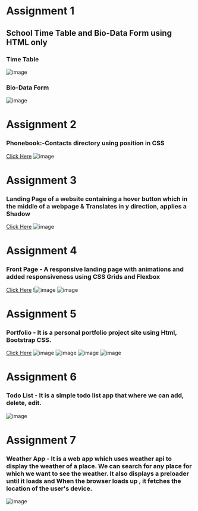 

# Assignment 1  
## School Time Table and Bio-Data Form using HTML only
### Time Table
![image](https://user-images.githubusercontent.com/49730521/115985477-a7f82880-a5c9-11eb-83c7-4813535bcbac.png)
### Bio-Data Form 
![image](https://user-images.githubusercontent.com/49730521/115985354-299b8680-a5c9-11eb-9444-9d3c2aa59747.png)


# Assignment 2
### Phonebook:-Contacts directory using position in CSS

<a href="https://www.youtube.com/watch?v=yeMLDgFt2KE&list=PLmPRC5YLKXCrP5ETRIeZjVknprwIwNIWC&index=1">Click Here</a>
![image](https://user-images.githubusercontent.com/49730521/115985529-e8f03d00-a5c9-11eb-9d99-46911df8fa0d.png)


# Assignment 3 
### Landing Page of a website containing a hover button which in the middle of a webpage & Translates in y direction, applies a Shadow

<a href="https://www.youtube.com/watch?v=XSbyNN8IUQQ&list=PLmPRC5YLKXCrP5ETRIeZjVknprwIwNIWC&index=2">Click Here</a>
![image](https://user-images.githubusercontent.com/49730521/115985740-e2ae9080-a5ca-11eb-92ad-822c2cb572ca.png)


# Assignment 4 
### Front Page - A responsive landing page with animations and added responsiveness using CSS Grids and Flexbox


<a href="https://www.youtube.com/watch?v=3wYDnQMigB8&list=PLmPRC5YLKXCrP5ETRIeZjVknprwIwNIWC&index=3">Click Here</a>
!![image](https://user-images.githubusercontent.com/49730521/115985879-73856c00-a5cb-11eb-8742-91fd28a1c151.png)
![image](https://user-images.githubusercontent.com/49730521/115985910-8ac45980-a5cb-11eb-912f-e7ef65c06354.png)



# Assignment 5 
### Portfolio - It is a personal portfolio project site using Html, Bootstrap CSS.


<a href="https://www.youtube.com/watch?v=92B-iDoigoI&list=PLmPRC5YLKXCrP5ETRIeZjVknprwIwNIWC&index=4">Click Here</a>
![image](https://user-images.githubusercontent.com/49730521/115986316-3e7a1900-a5cd-11eb-8952-5e16c2d1a040.png)
![image](https://user-images.githubusercontent.com/49730521/115986353-64072280-a5cd-11eb-91da-27859feda824.png)
![image](https://user-images.githubusercontent.com/49730521/115986374-76815c00-a5cd-11eb-9e3c-203d4e75304c.png)
![image](https://user-images.githubusercontent.com/49730521/115986388-8600a500-a5cd-11eb-9fe2-33afa73536a8.png)

# Assignment 6
### Todo List - It is a simple todo list app that where we can add, delete, edit.
![image](https://user-images.githubusercontent.com/49730521/115986448-daa42000-a5cd-11eb-8842-a726ff26e8ad.png)

# Assignment 7 
### Weather App - It is a web app which uses weather api to display the weather of a place. We can search for any place for which we want to see the weather. It also displays a preloader until it loads and When the browser loads up , it fetches the location of the user's device.

![image](https://user-images.githubusercontent.com/49730521/115986507-222aac00-a5ce-11eb-85d8-27920830e8da.png)
